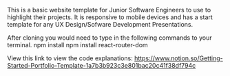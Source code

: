 This is a basic website template for Junior Software Engineers to use to highlight their projects.
It is responsive to mobile devices and has a start template for any UX Design/Sofware Development Presentations.

After cloning you would need to type in the following commands to your terminal.
npm install 
npm install react-router-dom

View this link to view the code explanations:
https://www.notion.so/Getting-Started-Portfolio-Template-1a7b3b923c3e801bac20c41f38df794c


